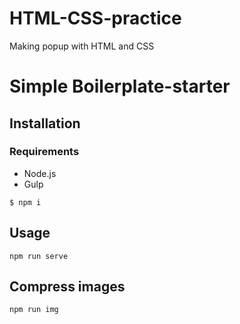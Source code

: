 # HTML-CSS-practice
Making popup with HTML and CSS

# Simple Boilerplate-starter

## Installation

### Requirements

- Node.js
- Gulp

`$ npm i`

## Usage

```
npm run serve
```

## Compress images

```
npm run img
```
